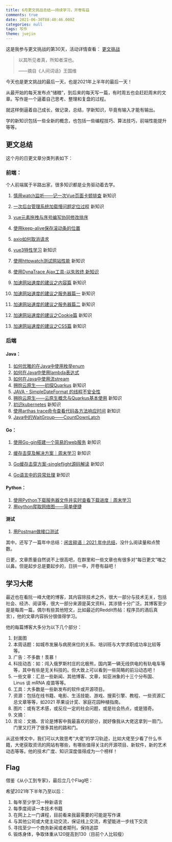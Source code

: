 ```yaml
---
title: 6月更文挑战总结——持续学习，开卷有益
comments: true
date: 2021-06-30T08:40:46.000Z
categories: null
tags: 写作
theme: juejin
---
```


这是我参与更文挑战的第30天，活动详情查看： [更文挑战](https://juejin.cn/post/6967194882926444557)

> 以其所见者真，所知者深也。
>
> ——摘自《人间词话》王国维

今天也是更文挑战的最后一天，也是2021年上半年的最后一天！

从最开始的每天发布点“储粮”，到后来的每天写一篇，有时周五也会赶赶周末的文章。写作是一个逼着自己思考、整理和复盘的过程。

就这样倒逼着自己成长，做记录，总结，学新知识，毕竟有输入才能有输出。

学的新知识包括一些全新的概念，也包括一些编程技巧、算法技巧，前端性能提升等等。

## 更文总结

这个月的日更文章分类列表如下：

### 前端：

个人前端属于半路出家，很多知识都是业务驱动着去学。

1. [慎用watch监听——记一次Vue页面卡顿排查](https://juejin.cn/post/6971701250576351239) 新知识

2. [一次后台管理系统加载慢问题定位过程](https://juejin.cn/post/6973842004853653512) 新知识

3. [vue元素拖拽与序号编写协同修改排序](https://juejin.cn/post/6974170285394100260)

4. [使用keep-alive保存滚动条的位置](https://juejin.cn/post/6975851743573868551)

5. [axio如何取消请求](https://juejin.cn/post/6976178277803098143)

6. [vue3特性学习](https://juejin.cn/post/6976546899947945997) 新知识

7. [使用httpwatch测试网站性能](https://juejin.cn/post/6976929429415002125) 新知识

8. [使用DynaTrace Ajax工具-以失败终 新知识](https://juejin.cn/post/6977299644430696462)

9. [加速网站速度的建议之内容篇](https://juejin.cn/post/6977637802477355021) 新知识

10. [加速网站速度的建议之服务器篇一](https://juejin.cn/post/6977948072940666910) 新知识

11. [加速网站速度的建议之服务器篇二](https://juejin.cn/post/6978486791146110989) 新知识

12. [加速网站速度的建议之Cookie篇](https://juejin.cn/post/6978781086226579469)  新知识

13. [加速网站速度的建议之CSS篇](https://juejin.cn/post/6979144831603834887) 新知识

### 后端

#### Java：

1. [如何优雅的在Java中使用枚举enum](https://juejin.cn/post/6968606929258184717)
2. [如何在Java中使用lambda表达式](https://juejin.cn/post/6968982629920030751)
3. [如何在Java中使用流stream](https://juejin.cn/post/6969377240052301837)
4. [拥抱云原生——初探Quarkus](https://juejin.cn/post/6972520666641743908) 新知识
5. [JAVA - SimpleDateFormat 的线程不安全性](https://juejin.cn/post/6973179100898787341)
6. [拥抱云原生——云原生概念与Quarkus基本使用](https://juejin.cn/post/6973543019932811278)  新知识
7. [初识kubernetes](https://juejin.cn/post/6974553733245960205)  新知识
8. [使用arthas trace命令查看代码各方法响应时间](https://juejin.cn/post/6975014350939488269)  新知识
9. [Java中的WaitGroup——CountDownLatch](https://juejin.cn/post/6975403254372892685)

#### Go：

1. [使用Go-gin搭建一个简易的web服务](https://juejin.cn/post/6969722284214845454) 新知识

2. [缓存击穿及解决方案｜周末学习](https://juejin.cn/post/6970484995211132958)  新知识

3. [Go缓存击穿方案-singleflight源码解读](https://juejin.cn/post/6971002900608712711)  新知识

4. [Go语言中的异常处理](https://juejin.cn/post/6971363631191719967)  新知识

#### Python：

1. [使用Python下载服务器文件并实时查看下载进度｜周末学习](https://juejin.cn/post/6970091946924572709)
2. [用python爬取网络图——简单便捷](https://juejin.cn/post/6972094782176755726)

#### 测试

1. [用Postman做接口测试](https://juejin.cn/post/6972887390289559582)

其中，还写了一篇年中总结：[闲言碎语｜2021 年中总结](https://juejin.cn/post/6976872797268574222)，没什么阅读量和点赞数。

日更，文章质量自然说不上很高吧，在群里和一些文章也有很多对“每日更文”嗤之以鼻。但是起步总是要起步的，日拱一卒，开卷有益吧！

## 学习大佬

最近也在看阮一峰大佬的博客，其内容除技术之外，很大一部分与技术无关，包括社会、经济、阅读等，很大一部分来源是英文资料，其涉猎十分广泛。其博客至少是是每周一篇，偶尔有些其他短文，比如最近的Reddit热帖：程序员的酒后真言），他的文章内容拆分很值得学习。

他的每篇博客大多分为以下几个部分：

1. 封面图
2. 本周话题：如城市发展与病房床位的关系、培训班与大学求职成功率比较等等。
3. 广告：不多数！羡慕！
4. 科技动态：如：闯入俄罗斯村庄的北极熊，国内第一辆无线供电的有轨电车等等，其中有些是无关科技的。但大致上可以看到一些简略的前沿动态吧！
5. 一些文章：汇总一些新闻、其他博客、文章，如亚洲象的十三个分布国、Linus 谈 mRNA 疫苗等等。
6. 工具：大多数是一些新发布的软件或开源项目。
7. 资源：包括在线书籍、电影、生活技能、游戏、搜索引擎、教程、一些资源汇总文章等等，如2021 苹果设计奖、家庭花园种植指南。
8. 图片：或有艺术感，或反应一定的社会问题，或是社会热点，或是猎奇。
9. 文摘：
10. 言论：文摘、言论是博客中我最喜欢的部分，就好像我从大佬这拿到一扇门，门里又打开了很多其他的路和门。

从这些博文中，我们可以大致思考“大佬”的学习轨迹，比如大佬至少看了什么书籍，大佬获取资讯的网站有哪些，有哪些值得关注的开源项目、新软件，新的艺术动态等等。他的技术广度、知识深度值得成为一个榜样！

## Flag

借鉴《从小工到专家》，最后立几个Flag吧：

希望2021年下半年乃至以后：

1. 每年至少学习一种新语言
2. 每季度阅读一本技术书籍
3. 在网上上一门课程，目前看来我最需要的可能是写作课
4. 与其他公司或大佬主动交流，保证线上交流，希望能进一步线下交流
5. 寻找至少一个商务新闻或者期刊，保持追踪
6. 锻炼身体，争取体重从120提高到130（目前个人比较瘦）





